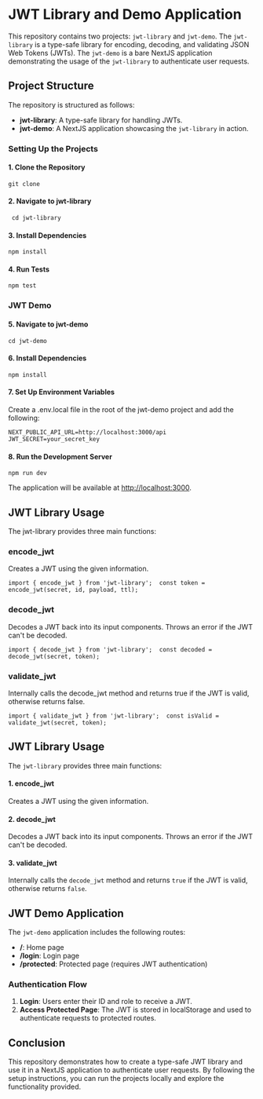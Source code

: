# JWT Library and Demo Application

This repository contains two projects: `jwt-library` and `jwt-demo`. The `jwt-library` is a type-safe library for encoding, decoding, and validating JSON Web Tokens (JWTs). The `jwt-demo` is a bare NextJS application demonstrating the usage of the `jwt-library` to authenticate user requests.

## Project Structure

The repository is structured as follows:

- **jwt-library**: A type-safe library for handling JWTs.
- **jwt-demo**: A NextJS application showcasing the `jwt-library` in action.

### Setting Up the Projects

#### 1\. Clone the Repository

```
git clone
```

#### 2\. Navigate to jwt-library

```
 cd jwt-library
```

#### 3\. Install Dependencies

```
npm install
```

#### 4\. Run Tests

```
npm test
```

### JWT Demo

#### 5\. Navigate to jwt-demo

```
cd jwt-demo
```

#### 6\. Install Dependencies

```
npm install
```

#### 7\. Set Up Environment Variables

Create a .env.local file in the root of the jwt-demo project and add the following:

```
NEXT_PUBLIC_API_URL=http://localhost:3000/api
JWT_SECRET=your_secret_key
```

#### 8\. Run the Development Server

```
npm run dev
```

The application will be available at [http://localhost:3000](http://localhost:3000).

## JWT Library Usage

The jwt-library provides three main functions:

### encode_jwt

Creates a JWT using the given information.

```
import { encode_jwt } from 'jwt-library';  const token = encode_jwt(secret, id, payload, ttl);
```

### decode_jwt

Decodes a JWT back into its input components. Throws an error if the JWT can't be decoded.

```
import { decode_jwt } from 'jwt-library';  const decoded = decode_jwt(secret, token);
```

### validate_jwt

Internally calls the decode_jwt method and returns true if the JWT is valid, otherwise returns false.

```
import { validate_jwt } from 'jwt-library';  const isValid = validate_jwt(secret, token);
```

## JWT Library Usage

The `jwt-library` provides three main functions:

#### 1\. encode_jwt

Creates a JWT using the given information.

#### 2\. decode_jwt

Decodes a JWT back into its input components. Throws an error if the JWT can't be decoded.

#### 3\. validate_jwt

Internally calls the `decode_jwt` method and returns `true` if the JWT is valid, otherwise returns `false`.

## JWT Demo Application

The `jwt-demo` application includes the following routes:

- **/**: Home page
- **/login**: Login page
- **/protected**: Protected page (requires JWT authentication)

### Authentication Flow

1.  **Login**: Users enter their ID and role to receive a JWT.
2.  **Access Protected Page**: The JWT is stored in localStorage and used to authenticate requests to protected routes.

## Conclusion

This repository demonstrates how to create a type-safe JWT library and use it in a NextJS application to authenticate user requests. By following the setup instructions, you can run the projects locally and explore the functionality provided.
